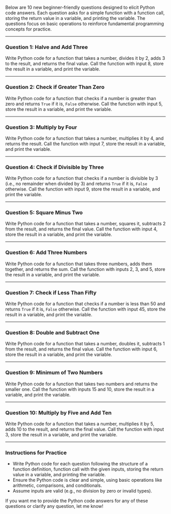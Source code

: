 

Below are 10 new beginner-friendly questions designed to elicit Python code answers. Each question asks for a simple function with a function call, storing the return value in a variable, and printing the variable. The questions focus on basic operations to reinforce fundamental programming concepts for practice.

---

### Question 1: Halve and Add Three
Write Python code for a function that takes a number, divides it by 2, adds 3 to the result, and returns the final value. Call the function with input 8, store the result in a variable, and print the variable.

---

### Question 2: Check if Greater Than Zero
Write Python code for a function that checks if a number is greater than zero and returns `True` if it is, `False` otherwise. Call the function with input 5, store the result in a variable, and print the variable.

---

### Question 3: Multiply by Four
Write Python code for a function that takes a number, multiplies it by 4, and returns the result. Call the function with input 7, store the result in a variable, and print the variable.

---

### Question 4: Check if Divisible by Three
Write Python code for a function that checks if a number is divisible by 3 (i.e., no remainder when divided by 3) and returns `True` if it is, `False` otherwise. Call the function with input 9, store the result in a variable, and print the variable.

---

### Question 5: Square Minus Two
Write Python code for a function that takes a number, squares it, subtracts 2 from the result, and returns the final value. Call the function with input 4, store the result in a variable, and print the variable.

---

### Question 6: Add Three Numbers
Write Python code for a function that takes three numbers, adds them together, and returns the sum. Call the function with inputs 2, 3, and 5, store the result in a variable, and print the variable.

---

### Question 7: Check if Less Than Fifty
Write Python code for a function that checks if a number is less than 50 and returns `True` if it is, `False` otherwise. Call the function with input 45, store the result in a variable, and print the variable.

---

### Question 8: Double and Subtract One
Write Python code for a function that takes a number, doubles it, subtracts 1 from the result, and returns the final value. Call the function with input 6, store the result in a variable, and print the variable.

---

### Question 9: Minimum of Two Numbers
Write Python code for a function that takes two numbers and returns the smaller one. Call the function with inputs 15 and 10, store the result in a variable, and print the variable.

---

### Question 10: Multiply by Five and Add Ten
Write Python code for a function that takes a number, multiplies it by 5, adds 10 to the result, and returns the final value. Call the function with input 3, store the result in a variable, and print the variable.

---

### Instructions for Practice
- Write Python code for each question following the structure of a function definition, function call with the given inputs, storing the return value in a variable, and printing the variable.
- Ensure the Python code is clear and simple, using basic operations like arithmetic, comparisons, and conditionals.
- Assume inputs are valid (e.g., no division by zero or invalid types).

If you want me to provide the Python code answers for any of these questions or clarify any question, let me know!

